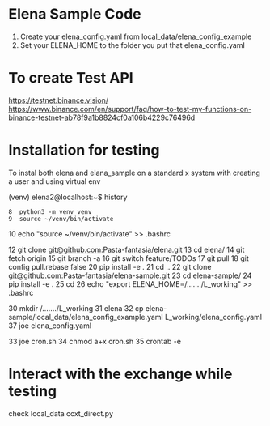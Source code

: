 # Elena Sample Code

1. Create your elena_config.yaml from local_data/elena_config_example
2. Set your ELENA_HOME to the folder you put that elena_config.yaml 


# To create Test API
https://testnet.binance.vision/
https://www.binance.com/en/support/faq/how-to-test-my-functions-on-binance-testnet-ab78f9a1b8824cf0a106b4229c76496d

# Installation for testing

To instal both elena and elana_sample on a standard x system with creating a user and using virtual env

(venv) elena2@localhost:~$ history 

    8  python3 -m venv venv
    9  source ~/venv/bin/activate
   10  echo "source ~/venv/bin/activate" >> .bashrc

   12  git clone git@github.com:Pasta-fantasia/elena.git
   13  cd elena/
   14  git fetch origin
   15  git branch -a
   16  git switch feature/TODOs
   17  git pull
   18  git config pull.rebase false
   20  pip install -e .
   21  cd ..
   22  git clone git@github.com:Pasta-fantasia/elena-sample.git
   23  cd elena-sample/
   24  pip install -e .
   25  cd
   26  echo "export ELENA_HOME=/......./L_working" >> .bashrc

   30  mkdir /......./L_working
   31  elena
   32  cp elena-sample/local_data/elena_config_example.yaml L_working/elena_config.yaml
   37  joe elena_config.yaml 

   33  joe cron.sh
   34  chmod a+x cron.sh 
   35  crontab -e

# Interact with the exchange while testing

check local_data ccxt_direct.py


